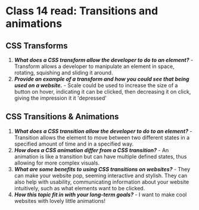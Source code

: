 # Class 14 read: Transitions and animations

## CSS Transforms

1. **_What does a CSS transform allow the developer to do to an element?_** - Transform allows a developer to manipulate an element in space, rotating, squishing and sliding it around.
2. **_Provide an example of a transform and how you could see that being used on a website._** - Scale could be used to increase the size of a button on hover, indicating it can be clicked, then decreasing it on click, giving the impression it it 'depressed'

## CSS Transitions & Animations

1. **_What does a CSS transition allow the developer to do to an element?_** - Transition allows the element to move between two different states in a specified amount of time and in a specified way.
2. **_How does a CSS animation differ from a CSS transition?_** - An animation is like a transition but can have multiple defined states, thus allowing for more complex visuals.
3. **_What are some benefits to using CSS transitions on websites?_** - They can make your website pop, seeming interactive and stylish. They can also help with usability, communicating information about your website intuitively, such as what elements want to be clicked.
4. **_How this topic fit in with your long-term goals?_** - I want to make cool websites with lovely little animations!
